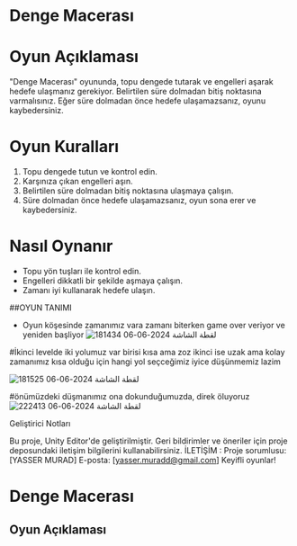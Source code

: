 # Denge Macerası

# Oyun Açıklaması

"Denge Macerası" oyununda, topu dengede tutarak ve engelleri aşarak hedefe ulaşmanız gerekiyor. Belirtilen süre dolmadan bitiş noktasına varmalısınız. Eğer süre dolmadan önce hedefe ulaşamazsanız, oyunu kaybedersiniz.

# Oyun Kuralları

1. Topu dengede tutun ve kontrol edin.
2. Karşınıza çıkan engelleri aşın.
3. Belirtilen süre dolmadan bitiş noktasına ulaşmaya çalışın.
4. Süre dolmadan önce hedefe ulaşamazsanız, oyun sona erer ve kaybedersiniz.

# Nasıl Oynanır

- Topu yön tuşları ile kontrol edin.
- Engelleri dikkatli bir şekilde aşmaya çalışın.
- Zamanı iyi kullanarak hedefe ulaşın.

 ##OYUN TANIMI
- Oyun köşesinde zamanımız vara zamanı biterken game over veriyor ve yeniden başliyor
![لقطة الشاشة 2024-06-06 181434](https://github.com/Yassermurad/Dnge-maceras/assets/149067135/2a1a1a32-e3e2-42df-a55f-44dc3874da9d)


#İkinci levelde iki yolumuz var birisi kısa ama zoz ikinci ise uzak ama kolay zamanımız kısa olduğu için hangi yol seçceğimiz iyice düşünmemiz lazim

![لقطة الشاشة 2024-06-06 181525](https://github.com/Yassermurad/Dnge-maceras/assets/149067135/4bc46991-9526-4ea5-a8aa-586834a82d10)


#önümüzdeki düşmanımız ona dokunduğumuzda, direk öluyoruz 
![لقطة الشاشة 2024-06-06 222413](https://github.com/Yassermurad/Dnge-maceras/assets/149067135/1186f02c-2daf-40b0-a65c-1ad52836679e)



Geliştirici Notları

Bu proje, Unity Editor'de geliştirilmiştir.
Geri bildirimler ve öneriler için proje deposundaki iletişim bilgilerini kullanabilirsiniz.
İLETİŞİM : 
Proje sorumlusu: [YASSER MURAD]
E-posta: [yasser.muradd@gmail.com]
Keyifli oyunlar!

# Denge Macerası

## Oyun Açıklaması

